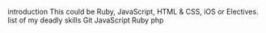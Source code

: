 introduction
This could be Ruby, JavaScript, HTML & CSS, iOS or Electives.
list of my deadly skills
 Git
 JavaScript
 Ruby
 php


